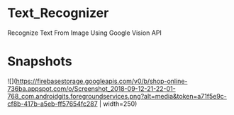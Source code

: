 # Text_Recognizer
Recognize Text From Image Using Google Vision API

# Snapshots

![](https://firebasestorage.googleapis.com/v0/b/shop-online-736ba.appspot.com/o/Screenshot_2018-09-12-21-22-01-768_com.androidgits.foregroundservices.png?alt=media&token=a71f5e9c-cf8b-417b-a5eb-ff57654fc287 | width=250)

